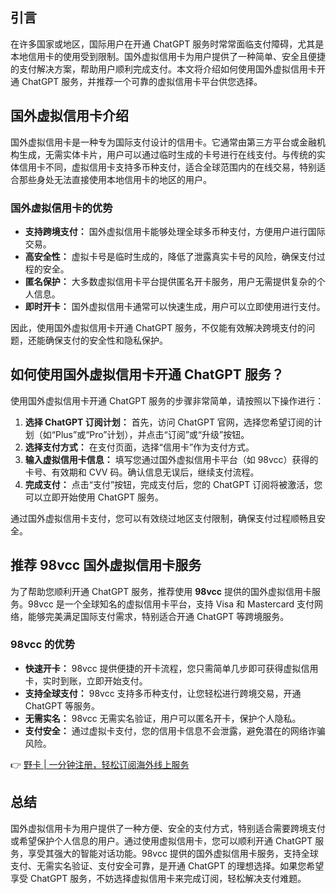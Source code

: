 ## 引言

在许多国家或地区，国际用户在开通 ChatGPT 服务时常常面临支付障碍，尤其是本地信用卡的使用受到限制。国外虚拟信用卡为用户提供了一种简单、安全且便捷的支付解决方案，帮助用户顺利完成支付。本文将介绍如何使用国外虚拟信用卡开通 ChatGPT 服务，并推荐一个可靠的虚拟信用卡平台供您选择。

## 国外虚拟信用卡介绍

国外虚拟信用卡是一种专为国际支付设计的信用卡。它通常由第三方平台或金融机构生成，无需实体卡片，用户可以通过临时生成的卡号进行在线支付。与传统的实体信用卡不同，虚拟信用卡支持多币种支付，适合全球范围内的在线交易，特别适合那些身处无法直接使用本地信用卡的地区的用户。

### 国外虚拟信用卡的优势

- **支持跨境支付：** 国外虚拟信用卡能够处理全球多币种支付，方便用户进行国际交易。
- **高安全性：** 虚拟卡号是临时生成的，降低了泄露真实卡号的风险，确保支付过程的安全。
- **匿名保护：** 大多数虚拟信用卡平台提供匿名开卡服务，用户无需提供复杂的个人信息。
- **即时开卡：** 国外虚拟信用卡通常可以快速生成，用户可以立即使用进行支付。

因此，使用国外虚拟信用卡开通 ChatGPT 服务，不仅能有效解决跨境支付的问题，还能确保支付的安全性和隐私保护。

## 如何使用国外虚拟信用卡开通 ChatGPT 服务？

使用国外虚拟信用卡开通 ChatGPT 服务的步骤非常简单，请按照以下操作进行：

1. **选择 ChatGPT 订阅计划：** 首先，访问 ChatGPT 官网，选择您希望订阅的计划（如“Plus”或“Pro”计划），并点击“订阅”或“升级”按钮。
2. **选择支付方式：** 在支付页面，选择“信用卡”作为支付方式。
3. **输入虚拟信用卡信息：** 填写您通过国外虚拟信用卡平台（如 98vcc）获得的卡号、有效期和 CVV 码。确认信息无误后，继续支付流程。
4. **完成支付：** 点击“支付”按钮，完成支付后，您的 ChatGPT 订阅将被激活，您可以立即开始使用 ChatGPT 服务。

通过国外虚拟信用卡支付，您可以有效绕过地区支付限制，确保支付过程顺畅且安全。

## 推荐 98vcc 国外虚拟信用卡服务

为了帮助您顺利开通 ChatGPT 服务，推荐使用 **98vcc** 提供的国外虚拟信用卡服务。98vcc 是一个全球知名的虚拟信用卡平台，支持 Visa 和 Mastercard 支付网络，能够完美满足国际支付需求，特别适合开通 ChatGPT 等跨境服务。

### 98vcc 的优势

- **快速开卡：** 98vcc 提供便捷的开卡流程，您只需简单几步即可获得虚拟信用卡，实时到账，立即开始支付。
- **支持全球支付：** 98vcc 支持多币种支付，让您轻松进行跨境交易，开通 ChatGPT 等服务。
- **无需实名：** 98vcc 无需实名验证，用户可以匿名开卡，保护个人隐私。
- **支付安全：** 通过虚拟卡支付，您的信用卡信息不会泄露，避免潜在的网络诈骗风险。

👉 [野卡 | 一分钟注册，轻松订阅海外线上服务](https://bit.ly/bewildcard)

## 总结

国外虚拟信用卡为用户提供了一种方便、安全的支付方式，特别适合需要跨境支付或希望保护个人信息的用户。通过使用虚拟信用卡，您可以顺利开通 ChatGPT 服务，享受其强大的智能对话功能。98vcc 提供的国外虚拟信用卡服务，支持全球支付、无需实名验证、支付安全可靠，是开通 ChatGPT 的理想选择。如果您希望享受 ChatGPT 服务，不妨选择虚拟信用卡来完成订阅，轻松解决支付难题。